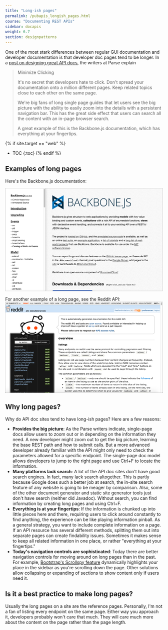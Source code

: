 ```yaml
---
title: "Long-ish pages"
permalink: /pubapis_longish_pages.html
course: "Documenting REST APIs"
sidebar: docapis
weight: 6.7
section: designpatterns
---
```


One of the most stark differences between regular GUI documentation and developer documentation is that developer doc pages tend to be longer. In a [post on designing great API docs](http://blog.parse.com/learn/engineering/designing-great-api-docs/), the writers at Parse explain

>Minimize Clicking
>
>It's no secret that developers hate to click. Don't spread your documentation onto a million different pages. Keep related topics close to each other on the same page.
>
>We're big fans of long single page guides that let users see the big picture with the ability to easily zoom into the details with a persistent navigation bar. This has the great side effect that users can search all the content with an in-page browser search.
>
>A great example of this is the Backbone.js documentation, which has everything at your fingertips.

{% if site.target == "web" %}
* TOC
{:toc}
{% endif %}

## Examples of long pages

Here's the Backbone.js documentation:

<a href="http://documentcloud.github.io/backbone/"><img src="images/backbonejs.png" alt="Backbone JS" /></a>

For another example of a long page, see the Reddit API:
<a href="https://www.reddit.com/dev/api"><img src="images/redditpage.png" alt="Backbone JS" /></a>

## Why long pages?

Why do API doc sites tend to have long-ish pages? Here are a few reasons:

* **Provides the big picture**: As the Parse writers indicate, single-page docs allow users to zoom out or in depending on the information they need. A new developer might zoom out to get the big picture, learning the base REST path and how to submit calls. But a more advanced developer already familiar with the API might only need to check the parameters allowed for a specific endpoint. The single-page doc model allows developers to jump to the right page and use Ctrl+F to locate the information.
* **Many platforms lack search**: A lot of the API doc sites don't have good search engines. In fact, many lack search altogether. This is partly because Google does such a better job at search, the in-site search feature of any website is going to be meager by comparison. Also, some of the other document generator and static site generator tools just don't have search (neither did Javadoc). Without search, you can find information by creating long pages and using Ctrl+F.
* **Everything is at your fingertips**: If the information is chunked up into little pieces here and there, requiring users to click around constantly to find anything, the experience can be like playing information pinball. As a general strategy, you want to include complete information on a page. If an API resource has several different methods, splitting them out into separate pages can create findability issues. Sometimes it makes sense to keep all related information in one place, or rather "everything at your fingertips."
* **Today's navigation controls are sophisticated**: Today there are better navigation controls for moving around on long pages than in the past. For example, [Bootstrap's Scrollspy feature](http://getbootstrap.com/javascript/#scrollspy) dynamically highlights your place in the sidebar as you're scrolling down the page. Other solutions allow collapsing or expanding of sections to show content only if users need it.

## Is it a best practice to make long pages?

Usually the long pages on a site are the reference pages. Personally, I'm not a fan of listing every endpoint on the same page. Either way you approach it, developers probably won't care that much. They will care much more about the content on the page rather than the page length.
